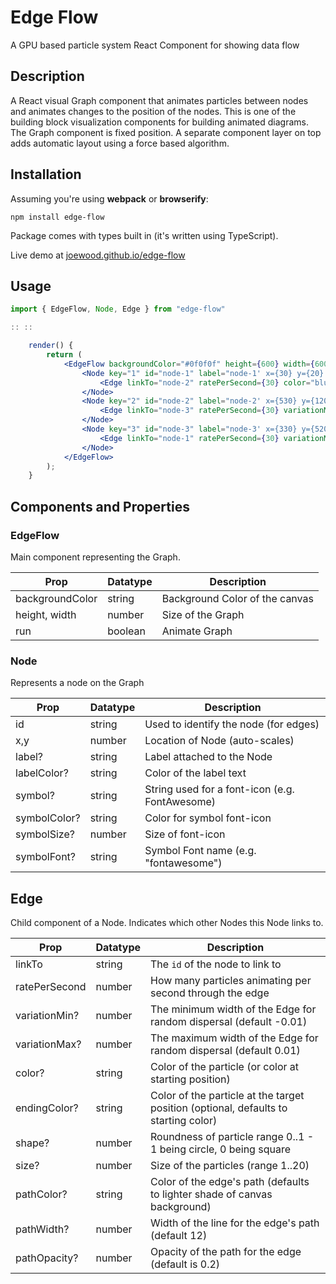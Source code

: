 # Edge Flow
A GPU based particle system React Component for showing data flow 

## Description

A React visual Graph component that animates particles between nodes and animates changes to the position of the nodes. This is one of the
building block visualization components for building animated diagrams. The Graph component is fixed position. A separate component layer 
on top adds automatic layout using a force based algorithm.

## Installation

Assuming you're using **webpack** or **browserify**:

```
npm install edge-flow
```

Package comes with types built in (it's written using TypeScript).

Live demo at [joewood.github.io/edge-flow](http://joewood.github.io/#edge-flow)

## Usage

```jsx
import { EdgeFlow, Node, Edge } from "edge-flow"

:: ::

    render() {
        return (
            <EdgeFlow backgroundColor="#0f0f0f" height={600} width={600} run={true}>
                <Node key="1" id="node-1" label="node-1' x={30} y={20} labelColor="white" >
                    <Edge linkTo="node-2" ratePerSecond={30} color="blue" size={2} />
                </Node>
                <Node key="2" id="node-2" label="node-2' x={530} y={120} labelColor="white">
                    <Edge linkTo="node-3" ratePerSecond={30} variationMin={-0.01} variationMax={0.05} color="red" shape={0.2}/>
                </Node>
                <Node key="3" id="node-3" label="node-3' x={330} y={520} labelColor="white">
                    <Edge linkTo="node-1" ratePerSecond={30} variationMin={-0.06} variationMax={0.06} color="pink" shape={0.8} size={10} />
                </Node>
            </EdgeFlow>
        );
    }
```                     

## Components and Properties

### EdgeFlow

Main component representing the Graph.

Prop            | Datatype | Description
----------------|----------|------------
backgroundColor | string   | Background Color of the canvas
height, width   | number   | Size of the Graph
run             | boolean  | Animate Graph 

### Node

Represents a node on the Graph

Prop            | Datatype | Description
----------------|----------|------------
id              | string   | Used to identify the node (for edges)
x,y             | number   | Location of Node (auto-scales)
label?          | string   | Label attached to the Node
labelColor?     | string   | Color of the label text
symbol?         | string   | String used for a font-icon (e.g. FontAwesome)
symbolColor?    | string   | Color for symbol font-icon
symbolSize?     | number   | Size of font-icon
symbolFont?     | string   | Symbol Font name (e.g. "fontawesome")

## Edge

Child component of a Node. Indicates which other Nodes this Node links to.

Prop            | Datatype | Description
----------------|----------|------------
linkTo          | string   | The `id` of the node to link to
ratePerSecond   | number   | How many particles animating per second through the edge
variationMin?   | number   | The minimum width of the Edge for random dispersal (default -0.01)
variationMax?   | number   | The maximum width of the Edge for random dispersal (default 0.01)
color?          | string   | Color of the particle (or color at starting position)
endingColor?    | string   | Color of the particle at the target position (optional, defaults to starting color) 
shape?          | number   | Roundness of particle range 0..1 - 1 being circle, 0 being square
size?           | number   | Size of the particles (range 1..20)
pathColor?      | string   | Color of the edge's path (defaults to lighter shade of canvas background)
pathWidth?      | number   | Width of the line for the edge's path (default 12)
pathOpacity?    | number   | Opacity of the path for the edge (default is 0.2)

